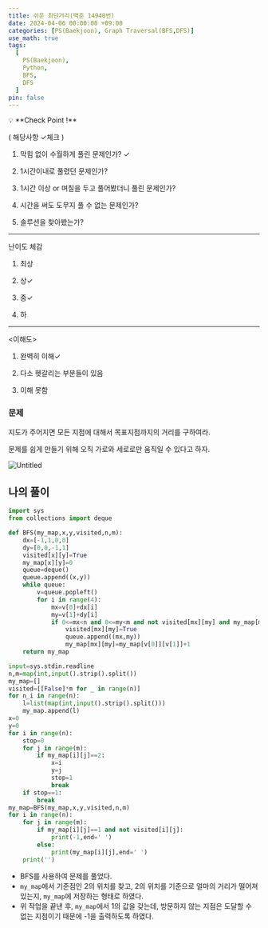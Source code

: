 ```yaml
---
title: 쉬운 최단거리(백준 14940번)
date: 2024-04-06 00:00:00 +09:00
categories: [PS(Baekjoon), Graph Traversal(BFS,DFS)]
use_math: true
tags:
  [
    PS(Baekjoon),
    Python,
    BFS,
    DFS
  ]
pin: false
---
```


<aside>
💡 **Check Point !**

( 해당사항 ✓체크 )

1. 막힘 없이 수월하게 풀린 문제인가? ✓

2. 1시간이내로 풀렸던 문제인가?

3. 1시간 이상 or 며칠을 두고 풀어봤더니 풀린 문제인가?

4. 시간을 써도 도무지 풀 수 없는 문제인가?

5. 솔루션을 찾아봤는가? 

---

난이도 체감

1. 최상

2. 상✓

3. 중✓

4. 하

---

<이해도>

1. 완벽히 이해✓

2. 다소 헷갈리는 부분들이 있음

3. 이해 못함

</aside>

### 문제

지도가 주어지면 모든 지점에 대해서 목표지점까지의 거리를 구하여라.

문제를 쉽게 만들기 위해 오직 가로와 세로로만 움직일 수 있다고 하자.

![Untitled](https://github.com/gihuni99/gihuni99.github.io/assets/90080065/decb9ba2-afe5-4dd6-8e31-37f6bcc285ca)

## 나의 풀이

```python
import sys
from collections import deque

def BFS(my_map,x,y,visited,n,m):
    dx=[-1,1,0,0]
    dy=[0,0,-1,1]
    visited[x][y]=True
    my_map[x][y]=0
    queue=deque()
    queue.append((x,y))
    while queue:
        v=queue.popleft()
        for i in range(4):
            mx=v[0]+dx[i]
            my=v[1]+dy[i]
            if 0<=mx<n and 0<=my<m and not visited[mx][my] and my_map[mx][my]:
                visited[mx][my]=True
                queue.append((mx,my))
                my_map[mx][my]=my_map[v[0]][v[1]]+1
    return my_map

input=sys.stdin.readline
n,m=map(int,input().strip().split())
my_map=[]
visited=[[False]*m for _ in range(n)]
for n_i in range(n):
    l=list(map(int,input().strip().split()))
    my_map.append(l)
x=0
y=0
for i in range(n):
    stop=0
    for j in range(m):
        if my_map[i][j]==2:
            x=i
            y=j
            stop=1
            break
    if stop==1:
        break
my_map=BFS(my_map,x,y,visited,n,m)
for i in range(n):
    for j in range(m):
        if my_map[i][j]==1 and not visited[i][j]:
            print(-1,end=' ')
        else:
            print(my_map[i][j],end=' ')
    print('')
```

- BFS를 사용하여 문제를 풀었다.
- `my_map`에서 기준점인 2의 위치를 찾고, 2의 위치를 기준으로 얼마의 거리가 떨어져 있는지, `my_map`에 저장하는 형태로 하였다.
- 위 작업을 끝낸 후, `my_map`에서 1의 값을 갖는데, 방문하지 않는 지점은 도달할 수 없는 지점이기 때문에 -1을 출력하도록 하였다.